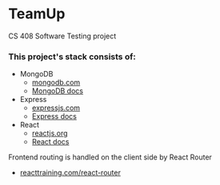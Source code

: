# TeamUp
CS 408 Software Testing project

### This project's stack consists of:
- MongoDB
  - [mongodb.com](https://mongodb.com)
  - [MongoDB docs](https://docs.mongodb.com/)
- Express
  - [expressjs.com](https://expressjs.com/)
  - [Express docs](https://expressjs.com/en/4x/api.html)
- React
  - [reactjs.org](https://reactjs.org/)
  - [React docs](https://reactjs.org/docs/react-api.html)

Frontend routing is handled on the client side by React Router
  - [reacttraining.com/react-router](https://reacttraining.com/react-router/)
